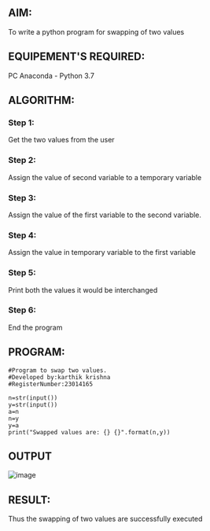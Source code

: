 ## AIM:
To write a python program for swapping of two values
## EQUIPEMENT'S REQUIRED: 
PC
Anaconda - Python 3.7
## ALGORITHM: 
### Step 1:
Get the two values from the user
### Step 2: 
Assign the value of second variable to a temporary variable 
### Step 3: 
Assign the value of the first variable to the second variable.
### Step 4:  
Assign the value in temporary variable to the first variable
### Step 5: 
Print both the values it would be interchanged
### Step 6: 
End the program
## PROGRAM:
~~~
#Program to swap two values.
#Developed by:karthik krishna
#RegisterNumber:23014165

n=str(input())
y=str(input())
a=n
n=y
y=a
print("Swapped values are: {} {}".format(n,y))
~~~
## OUTPUT
![image](https://github.com/karthikkrishna16/Swapping-two-values/assets/148514663/2d0a93b8-3ab0-42e2-8f06-e0b89c6509f6)
## RESULT:
Thus the swapping of two values are successfully executed





